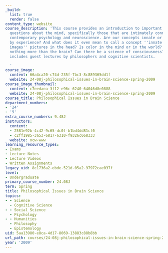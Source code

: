 ```yaml
---
_build:
  list: true
  render: false
content_type: website
course_description: 'This course provides an introduction to important philosophical
  questions about the mind, specifically those that are intimately connected with
  contemporary psychology and neuroscience. Are our concepts innate or are they acquired
  by experience? And what does it even mean to call a concept ''innate''? Are ''mental
  images'' pictures in the head? Is color in the mind or in the world? Is the mind
  nothing more than the brain? Can there be a science of consciousness? The course
  includes guest lectures by philosophers and cognitive scientists.

  '
course_image:
  content: 66a4ca20-c74d-235f-7bc3-8c889365dd1f
  website: 24-08j-philosophical-issues-in-brain-science-spring-2009
course_image_thumbnail:
  content: c7eedaea-3f12-e96c-6240-64046d8e0888
  website: 24-08j-philosophical-issues-in-brain-science-spring-2009
course_title: Philosophical Issues in Brain Science
department_numbers:
- '24'
- '9'
extra_course_numbers: 9.48J
instructors:
  content:
  - 2581e92b-4c42-9c65-dc0f-b1bd4dd81cf0
  - c2ff1985-3a53-6817-6310-f9326c668333
  website: ocw-www
learning_resource_types:
- Exams
- Lecture Notes
- Lecture Videos
- Written Assignments
legacy_uid: 8c1736a2-ebde-521d-05a2-97972cae037f
level:
- Undergraduate
primary_course_number: 24.08J
term: Spring
title: Philosophical Issues in Brain Science
topics:
- - Science
  - Cognitive Science
- - Social Science
  - Psychology
- - Humanities
  - Philosophy
  - Epistemology
uid: 5aa13980-e8ca-4d17-8069-13883c88b8bb
url_path: courses/24-08j-philosophical-issues-in-brain-science-spring-2009
year: '2009'
---
```

